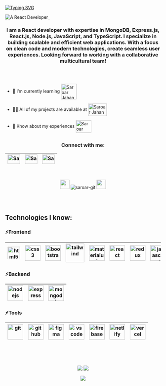 [![Typing SVG](https://readme-typing-svg.herokuapp.com?font=Raleway&weight=700&size=30&pause=1000&color=F7E600&center=true&vCenter=true&width=1080&lines=Md.+Saroar+Jahan;React+Developer;Frontend+Developer;MERN-Stack+Developer)](https://git.io/typing-svg)

![A React Developer_](https://i.ibb.co/g96v4xF/Linked-In-Banner.png)


<h3 align="center">I am a React developer with expertise in MongoDB, Express.js, React.js, Node.js, JavaScript, and TypeScript. I specialize in building scalable and efficient web applications. With a focus on clean code and modern technologies, create seamless user experiences. Looking forward to working with a collaborative multicultural team!</h3>

<br> <br>

- 🌱 I’m currently learning   <img align="center" src="https://github.com/detain/svg-logos/blob/master/svg/n/next-js.svg" alt="Saroar Jahan" height="50" width="50" />

- 👨‍💻 All of my projects are available at   <a href="https://saroar-jahan.netlify.app/" target="blank"><img align="center" src="https://github.com/detain/svg-logos/blob/master/svg/p/portfolio.svg" alt="Saroar Jahan" height="40" width="60" /></a>

- 📄 Know about my experiences   <a href="https://drive.google.com/file/d/1Fp3Pq5HopGmBpL43Hb5uTebNiwcaaah_/view?usp=sharing" target="blank"><img align="center" src="https://i.ibb.co/yW9QR1d/resume-icon-16.png" alt="Saroar Jahan" height="40" width="50" /></a>

## <h3 align="center">Connect with me:</h3>
<div align="center">

 | <a href="https://www.linkedin.com/in/saroar-in/" target="_blank"><img align="center" src="https://raw.githubusercontent.com/rahuldkjain/github-profile-readme-generator/master/src/images/icons/Social/linked-in-alt.svg" alt="Saroar Jahan" height="30" width="40" /></a> | <a href="https://wa.me/01615344922" target="_blank"><img align="center" src="https://github.com/dheereshagrwal/colored-icons/blob/master/public/icons/whatsapp/whatsapp-vertical.svg" alt="Saroar Jahan" height="30" width="40" /></a> | <a href="https://discord.com/channels/@saroarjahan" target="_blank"><img align="center" src="https://raw.githubusercontent.com/rahuldkjain/github-profile-readme-generator/master/src/images/icons/Social/discord.svg" alt="Saroar Jahan" height="30" width="40" /></a> |
 | --------------------------------------------------------------------------------------------------------------------- | --------------------------------------------------------------------------------------------------- | ------------------------------------------------------------------------------------------------------------------ |
</div>

<br>
<p align="center"> <img src="https://media.giphy.com/media/iY8CRBdQXODJSCERIr/giphy.gif" width="30px"> <img src="https://komarev.com/ghpvc/?username=saroar-git&label=Profile%20views&color=0e75b6&style=flat" alt="saroar-git" /> <img src="https://media.giphy.com/media/iY8CRBdQXODJSCERIr/giphy.gif" width="30px"> </p>
<br> <br>

## Technologies I know:

### ⚡Frontend

| <img src="https://github.com/detain/svg-logos/blob/master/svg/h/html-1.svg" alt="html5" width="40"/> | <img src="https://github.com/detain/svg-logos/blob/master/svg/c/css-3.svg" alt="css3" width="50"/> | <img src="https://github.com/detain/svg-logos/blob/master/svg/b/bootstrap-5-1.svg" alt="bootstrap" width="50"/> | <img src="https://github.com/detain/svg-logos/blob/master/svg/t/tailwind-css-1-2.svg" alt="tailwind" width="60"/> | <img src="https://github.com/detain/svg-logos/blob/master/svg/m/material-ui-1.svg" alt="materialui" width="50"/> | <img src="https://github.com/detain/svg-logos/blob/master/svg/r/react-1.svg" alt="react" width="50"/> | <img src="https://github.com/detain/svg-logos/blob/master/svg/r/redux.svg" alt="redux" width="50"/> | <img src="https://github.com/detain/svg-logos/blob/master/svg/j/javascript-1.svg" alt="javascript" width="50"/> | <img src="https://cdn.jsdelivr.net/gh/devicons/devicon/icons/typescript/typescript-original.svg" alt="typescript" width="50"/> |
|  ---------------------------------------------------------------------------------------------------------------------------------- | ---------------------------------------------------------------------------------------------------------------------------------------------- | --------------------------------------------------------------------------------------------------------- | ------------------------------------------------------------------------------------------------------------------------------------------- | --------------------------------------------------------------------------------------------------------------- | ------------------------------------------------------------------------------------------------------------------------------- | ------------------------------------------------------------------------------------------------------------------------------- | ------------------------------------------------------------------------------------------------------------------------------- | ------------------------------------------------------------------------------------------------------------------------------- |

### ⚡Backend

| <img src="https://github.com/detain/svg-logos/blob/master/svg/n/nodejs.svg" alt="nodejs" width="50"/> | <img src="https://skillicons.dev/icons?i=express" alt="express" width="50"/> | <img src="https://github.com/detain/svg-logos/blob/master/svg/m/mongodb-icon-1.svg" alt="mongodb" width="50"/> |
 | --------------------------------------------------------------------------------------------------------------------- | --------------------------------------------------------------------------------------------------- | ------------------------------------------------------------------------------------------------------------------ |

### ⚡Tools

| <img src="https://github.com/detain/svg-logos/blob/master/svg/g/git.svg" alt="git" width="50"/> | <img src="https://github.com/dheereshagrwal/colored-icons/blob/master/public/icons/github/github-light.svg" alt="github" width="50"/> | <img src="https://github.com/detain/svg-logos/blob/master/svg/f/figma-5.svg" alt="figma" width="50"/> | <img src="https://github.com/detain/svg-logos/blob/master/svg/v/visual-studio-code-1.svg" alt="vs code" width="50"/> | <img src="https://github.com/detain/svg-logos/blob/master/svg/f/firebase-2.svg" alt="firebase" width="50"/> | <img src="https://www.vectorlogo.zone/logos/netlify/netlify-icon.svg" alt="netlify" width="50"/> | <img src="https://github.com/detain/svg-logos/blob/master/svg/v/vercel.svg" alt="vercel" width="50"/> |
| --------------------------------------------------------------------------------------------------------- | --------------------------------------------------------------------------------------------------------------- | ------------------------------------------------------------------------------------------------ | ------------------------------------------------------------------------------------------------ | -------------------------------------------------------------------------- | -------------------------------------------------------------------------- | -------------------------------------------------------------------------- | 


<br><br>

##
<div align="center" >
<div>
 
![](http://github-profile-summary-cards.vercel.app/api/cards/stats?username=saroar-git&theme=aura_dark)
![](http://github-profile-summary-cards.vercel.app/api/cards/repos-per-language?username=saroar-git&theme=aura_dark)
</div>

![](http://github-profile-summary-cards.vercel.app/api/cards/profile-details?username=saroar-git&theme=aura_dark)
</div>
